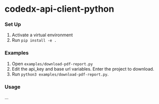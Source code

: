 # codedx-api-client-python
### Set Up
1. Activate a virtual environment
2. Run `pip install -e .`

### Examples
1. Open `examples/download-pdf-report.py`
2. Edit the api_key and base url variables. Enter the project to download.
3. Run `python3 examples/download-pdf-report.py`.

### Usage
...
